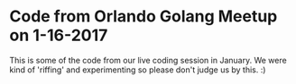 
# Code from Orlando Golang Meetup on 1-16-2017

This is some of the code from our live coding session in January.  We were kind
of 'riffing' and experimenting so please don't judge us by this. :)

